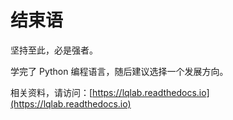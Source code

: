 # 结束语

坚持至此，必是强者。

学完了 Python 编程语言，随后建议选择一个发展方向。

相关资料，请访问：[https://lqlab.readthedocs.io](https://lqlab.readthedocs.io)
